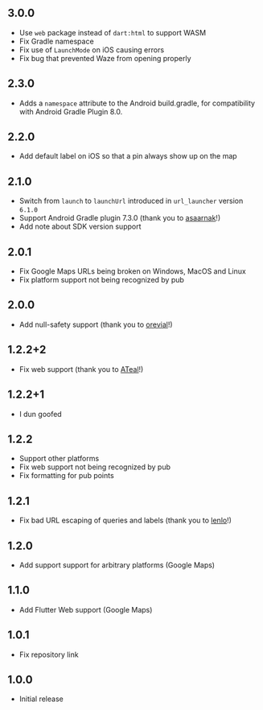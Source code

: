 ## 3.0.0

- Use `web` package instead of `dart:html` to support WASM
- Fix Gradle namespace
- Fix use of `LaunchMode` on iOS causing errors
- Fix bug that prevented Waze from opening properly

## 2.3.0

- Adds a `namespace` attribute to the Android build.gradle, for compatibility with Android Gradle Plugin 8.0.

## 2.2.0

- Add default label on iOS so that a pin always show up on the map

## 2.1.0

- Switch from `launch` to `launchUrl` introduced in `url_launcher` version `6.1.0`
- Support Android Gradle plugin 7.3.0 (thank you to [asaarnak](https://github.com/asaarnak)!)
- Add note about SDK version support

## 2.0.1

- Fix Google Maps URLs being broken on Windows, MacOS and Linux
- Fix platform support not being recognized by pub

## 2.0.0

- Add null-safety support (thank you to [orevial](https://github.com/orevial)!)

## 1.2.2+2

- Fix web support (thank you to [ATeal](https://github.com/ATeal)!)

## 1.2.2+1

- I dun goofed

## 1.2.2

- Support other platforms
- Fix web support not being recognized by pub
- Fix formatting for pub points

## 1.2.1

- Fix bad URL escaping of queries and labels (thank you to [lenlo](https://github.com/lenlo)!)

## 1.2.0

- Add support support for arbitrary platforms (Google Maps)

## 1.1.0

- Add Flutter Web support (Google Maps)

## 1.0.1

- Fix repository link

## 1.0.0

- Initial release
